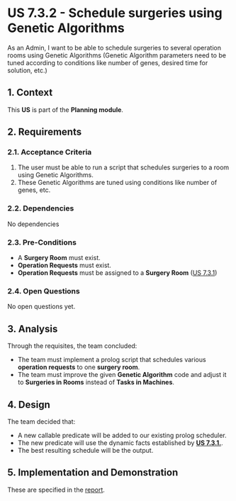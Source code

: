 # US 7.3.2 - Schedule surgeries using Genetic Algorithms

As an Admin, I want to be able to schedule surgeries to several operation rooms using Genetic Algorithms (Genetic Algorithm parameters need to be tuned according to conditions like number of genes, desired time for solution, etc.)

## 1. Context

This **US** is part of the **Planning module**.

## 2. Requirements

### 2.1. Acceptance Criteria

1. The user must be able to run a script that schedules surgeries to a room using Genetic Algorithms.
2. These Genetic Algorithms are tuned using conditions like number of genes, etc.

### 2.2. Dependencies

No dependencies

### 2.3. Pre-Conditions

* A **Surgery Room** must exist.
* **Operation Requests** must exist.
* **Operation Requests** must be assigned to a **Surgery Room** ([US 7.3.1](../7-3-1/readme.md))

### 2.4. Open Questions

No open questions yet.

## 3. Analysis

Through the requisites, the team concluded:
* The team must implement a prolog script that schedules various **operation requests** to one **surgery room**.
* The team must improve the given **Genetic Algorithm** code and adjust it to **Surgeries in Rooms** instead of **Tasks in Machines**.

## 4. Design

The team decided that:
* A new callable predicate will be added to our existing prolog scheduler.
* The new predicate will use the dynamic facts established by [**US 7.3.1.**](../7-3-1/readme.md).
* The best resulting schedule will be the output.

## 5. Implementation and Demonstration

These are specified in the [report](Report.pdf).